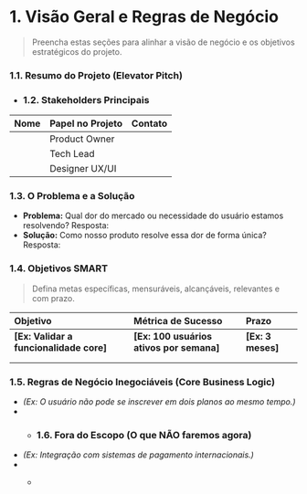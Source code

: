 # 1. Visão Geral e Regras de Negócio

> Preencha estas seções para alinhar a visão de negócio e os objetivos estratégicos do projeto.

### 1.1. Resumo do Projeto (Elevator Pitch)
* ### 1.2. Stakeholders Principais
| Nome | Papel no Projeto | Contato |
| :--- | :--- | :--- |
|      | Product Owner    |         |
|      | Tech Lead        |         |
|      | Designer UX/UI   |         |

### 1.3. O Problema e a Solução
* **Problema:** Qual dor do mercado ou necessidade do usuário estamos resolvendo?
Resposta:
* **Solução:** Como nosso produto resolve essa dor de forma única?
Resposta:

### 1.4. Objetivos SMART
> Defina metas específicas, mensuráveis, alcançáveis, relevantes e com prazo.

| Objetivo                                      | Métrica de Sucesso      | Prazo      |
| :-------------------------------------------- | :---------------------- | :--------- |
| **[Ex: Validar a funcionalidade core]** | **[Ex: 100 usuários ativos por semana]** | **[Ex: 3 meses]** |
|                                               |                         |            |
|                                               |                         |            |

### 1.5. Regras de Negócio Inegociáveis (Core Business Logic)
* *(Ex: O usuário não pode se inscrever em dois planos ao mesmo tempo.)*
* * ### 1.6. Fora do Escopo (O que NÃO faremos agora)
* *(Ex: Integração com sistemas de pagamento internacionais.)*
* * ```

```markdown